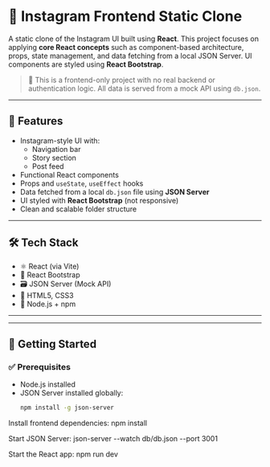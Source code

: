 # 📸 Instagram Frontend Static Clone

A static clone of the Instagram UI built using **React**. This project focuses on applying **core React concepts** such as component-based architecture, props, state management, and data fetching from a local JSON Server. UI components are styled using **React Bootstrap**.

> 🚫 This is a frontend-only project with no real backend or authentication logic. All data is served from a mock API using `db.json`.

---

## 🌟 Features

- Instagram-style UI with:
  - Navigation bar
  - Story section
  - Post feed
- Functional React components
- Props and `useState`, `useEffect` hooks
- Data fetched from a local `db.json` file using **JSON Server**
- UI styled with **React Bootstrap** (not responsive)
- Clean and scalable folder structure

---

## 🛠️ Tech Stack

- ⚛️ React (via Vite)
- 🎨 React Bootstrap
- 🗃️ JSON Server (Mock API)
- 🧱 HTML5, CSS3
- 🔧 Node.js + npm

---



---

## 🚀 Getting Started

### ✅ Prerequisites
- Node.js installed
- JSON Server installed globally:
  ```bash
  npm install -g json-server

Install frontend dependencies:
npm install

Start JSON Server:
json-server --watch db/db.json --port 3001

Start the React app:
npm run dev


